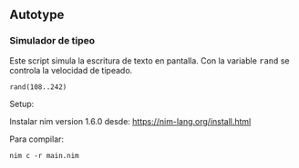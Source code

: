 ## Autotype
### Simulador de tipeo

Este script simula la escritura de texto en pantalla.
Con la variable <kbd>rand</kbd> 
se controla la velocidad de tipeado.
  
    rand(108..242) 

Setup: 
  
  Instalar nim version 1.6.0 desde:
  https://nim-lang.org/install.html

Para compilar: 
    
    nim c -r main.nim
